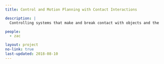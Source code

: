 ```yaml
---
title: Control and Motion Planning with Contact Interactions

description: |
  Controlling systems that make and break contact with objects and the environment. Applications to robotic locomotion and manipulation.

people:
  - zac

layout: project
no-link: true
last-updated: 2018-08-10
---
```

